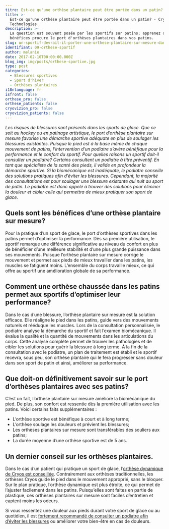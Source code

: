 ```yaml
---
titre: Est-ce qu'une orthèse plantaire peut être portée dans un patin?
title: >-
  Est-ce qu'une orthèse plantaire peut être portée dans un patin? - Cryos
  Technologies
description: >-
  La question est souvent posée par les sportifs sur patins; apprenez quels
  bénéfices procure le port d'orthèses plantaires dans vos patins.
slug: un-sportif-devrait-il-porter-une-orthese-plantaire-sur-mesure-dans-ses-patins/
identifiant: 09-orthese-sportif
author: melanie
date: 2017-02-10T00:00:00.000Z
blog_img: img/posts/orthese-sportive.jpg
type: post
categories:
  - Blessures sportives
  - Sport d'hiver
  - Orthèses plantaires
i18nlanguage: fr
isfront: false
orthese_pro: false
orthese_patients: false
cryovizion_pro: false
cryovizion_patients: false
---
```


*Les risques de blessures sont présents dans les sports de glace. Que ce soit au hockey ou en patinage artistique, le port d’orthèse plantaire sur mesure favorise une démarche sportive adéquate en plus de soulager les blessures existantes. Puisque le pied est à la base même de chaque mouvement de patins, l’intervention d’un podiatre s’avère bénéfique pour la performance et le confort du sportif. Pour quelles raisons un sportif doit-il consulter un podiatre? Certains consultent un podiatre à titre préventif. En tant que spécialiste de la santé des pieds, il valide en profondeur la démarche sportive. Si la biomécanique est inadéquate, le podiatre conseille des solutions pratiques afin d’éviter les blessures. Cependant, la majorité des consultations est pour soulager une blessure existante qui nuit au sport de patin. Le podiatre est donc appelé à trouver des solutions pour éliminer la douleur et cibler celle qui permettra de mieux pratiquer son sport de glace.*

## Quels sont les bénéfices d’une orthèse plantaire sur mesure?

Pour la pratique d’un sport de glace, le port d’orthèses sportives dans les patins permet d’optimiser la performance. Dès sa première utilisation, le sportif remarque une différence significative au niveau du confort en plus de bénéficier d’une meilleure stabilité et d’une plus grande puissance dans ses mouvements. Puisque l’orthèse plantaire sur mesure corrige le mouvement et permet aux pieds de mieux travailler dans les patins, les muscles se fatiguent moins. L’ensemble du corps travaille mieux, ce qui offre au sportif une amélioration globale de sa performance.

## Comment une orthèse chaussée dans les patins permet aux sportifs d’optimiser leur performance?

Dans le cas d’une blessure, l’orthèse plantaire sur mesure est la solution efficace. Elle réaligne le pied dans les patins, guide vers des mouvements naturels et rééduque les muscles. Lors de la consultation personnalisée, le podiatre analyse la démarche du sportif et fait l’examen biomécanique. Il évalue la qualité et la quantité de mouvements dans les articulations du corps. Cette analyse complète permet de trouver les pathologies et de cibler les solutions pour guérir la blessure à long terme. À la fin de la consultation avec le podiatre, un plan de traitement est établi et le sportif recevra, sous peu, son orthèse plantaire qui le fera progresser sans douleur dans son sport de patin et ainsi, améliorer sa performance.

## Que doit-on définitivement savoir sur le port d’orthèses plantaires avec ses patins?

C’est un fait, l’orthèse plantaire sur mesure améliore la biomécanique du pied. De plus, son confort est ressentie dès la première utilisation avec les patins. Voici certains faits supplémentaires :

- L’orthèse sportive est bénéfique à court et à long terme;
- L’orthèse soulage les douleurs et prévient les blessures;
- Les orthèses plantaires sur mesure sont transférables des souliers aux patins;
- La durée moyenne d’une orthèse sportive est de 5 ans.

## Un dernier conseil sur les orthèses plantaires.

Dans le cas d’un patient qui pratique un sport de glace, l’[orthèse dynamique de Cryos est conseillée](https://www.cryos.com/patients/ortheses/). Contrairement aux orthèses traditionnelles, les orthèses Cryos guide le pied dans le mouvement approprié, sans le bloquer. Sur le plan pratique, l’orthèse dynamique est plus étroite, ce qui permet de l’ajuster facilement dans les patins. Puisqu’elles sont faites en partie de plastique, ces orthèses plantaires sur mesure sont faciles d’entretien et captent moins les odeurs.

Si vous ressentez une douleur aux pieds durant votre sport de glace ou au quotidien, il est [fortement recommandé de consulter un podiatre afin d’éviter les blessures](https://www.cryos.com/trouver-une-clinique/) ou améliorer votre bien-être en cas de douleurs.

